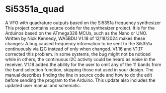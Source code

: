 # Si5351a_quad
A VFO with quadrature outputs based on the Si5351a frequency synthesizer
This project contains source code for the synthesizer project. It is for the Arduinos based on the ATmega328 MCUs, such as the Nano or UNO. 
Written by Nick Kennedy, WA5BDU
V1.18 of 12/18/2024 makes these changes:
A bug caused frequency information to be sent to the Si5351a continuously via I2C instead of only when changed. V1.16 and V1.17 corrected this problem. In some systems, the bug might not be noticed while in others, the continuous I2C activity could be heard as noise in the receiver.
V1.18 added the ability for the user to omit any of the 11 bands from the band selection function, skipping those not used in your design. The manual describes finding the line in source code and how to do the edit before sending the program to the Arduino.
This update also includes the updated user manual and schematic.
